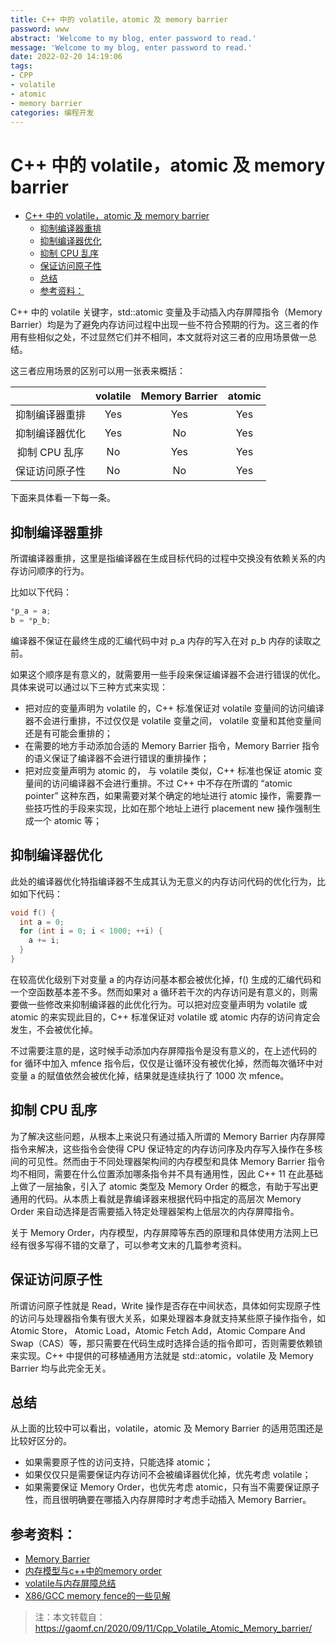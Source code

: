 ```yaml
---
title: C++ 中的 volatile，atomic 及 memory barrier
password: www
abstract: 'Welcome to my blog, enter password to read.'
message: 'Welcome to my blog, enter password to read.'
date: 2022-02-20 14:19:06
tags:
- CPP
- volatile
- atomic
- memory barrier
categories: 编程开发
---
```


# C++ 中的 volatile，atomic 及 memory barrier

<!-- TOC -->

- [C++ 中的 volatile，atomic 及 memory barrier](#c-中的-volatileatomic-及-memory-barrier)
	- [抑制编译器重排](#抑制编译器重排)
	- [抑制编译器优化](#抑制编译器优化)
	- [抑制 CPU 乱序](#抑制-cpu-乱序)
	- [保证访问原子性](#保证访问原子性)
	- [总结](#总结)
	- [参考资料：](#参考资料)

<!-- /TOC -->

C++ 中的 volatile 关键字，std::atomic 变量及手动插入内存屏障指令（Memory Barrier）均是为了避免内存访问过程中出现一些不符合预期的行为。这三者的作用有些相似之处，不过显然它们并不相同，本文就将对这三者的应用场景做一总结。

这三者应用场景的区别可以用一张表来概括：

|                | volatile | Memory Barrier | atomic |
|:--------------:|:--------:|:--------------:|:------:|
| 抑制编译器重排 | Yes      | Yes            | Yes    |
| 抑制编译器优化 | Yes      | No             | Yes    |
| 抑制 CPU 乱序  | No       | Yes            | Yes    |
| 保证访问原子性 | No       | No             | Yes    |

下面来具体看一下每一条。

## 抑制编译器重排

所谓编译器重排，这里是指编译器在生成目标代码的过程中交换没有依赖关系的内存访问顺序的行为。

比如以下代码：

```c
*p_a = a;
b = *p_b;
```

编译器不保证在最终生成的汇编代码中对 p_a 内存的写入在对 p_b 内存的读取之前。

如果这个顺序是有意义的，就需要用一些手段来保证编译器不会进行错误的优化。具体来说可以通过以下三种方式来实现：

- 把对应的变量声明为 volatile 的，C++ 标准保证对 volatile 变量间的访问编译器不会进行重排，不过仅仅是 volatile 变量之间， volatile 变量和其他变量间还是有可能会重排的；
- 在需要的地方手动添加合适的 Memory Barrier 指令，Memory Barrier 指令的语义保证了编译器不会进行错误的重排操作；
- 把对应变量声明为 atomic 的， 与 volatile 类似，C++ 标准也保证 atomic 变量间的访问编译器不会进行重排。不过 C++ 中不存在所谓的 “atomic pointer” 这种东西，如果需要对某个确定的地址进行 atomic 操作，需要靠一些技巧性的手段来实现，比如在那个地址上进行 placement new 操作强制生成一个 atomic 等；

## 抑制编译器优化

此处的编译器优化特指编译器不生成其认为无意义的内存访问代码的优化行为，比如如下代码：

```c
void f() {
  int a = 0;
  for (int i = 0; i < 1000; ++i) {
    a += i;
  }
}
```

在较高优化级别下对变量 a 的内存访问基本都会被优化掉，f() 生成的汇编代码和一个空函数基本差不多。然而如果对 a 循环若干次的内存访问是有意义的，则需要做一些修改来抑制编译器的此优化行为。可以把对应变量声明为 volatile 或 atomic 的来实现此目的，C++ 标准保证对 volatile 或 atomic 内存的访问肯定会发生，不会被优化掉。

不过需要注意的是，这时候手动添加内存屏障指令是没有意义的，在上述代码的 for 循环中加入 mfence 指令后，仅仅是让循环没有被优化掉，然而每次循环中对变量 a 的赋值依然会被优化掉，结果就是连续执行了 1000 次 mfence。

## 抑制 CPU 乱序

为了解决这些问题，从根本上来说只有通过插入所谓的 Memory Barrier 内存屏障指令来解决，这些指令会使得 CPU 保证特定的内存访问序及内存写入操作在多核间的可见性。然而由于不同处理器架构间的内存模型和具体 Memory Barrier 指令均不相同，需要在什么位置添加哪条指令并不具有通用性，因此 C++ 11 在此基础上做了一层抽象，引入了 atomic 类型及 Memory Order 的概念，有助于写出更通用的代码。从本质上看就是靠编译器来根据代码中指定的高层次 Memory Order 来自动选择是否需要插入特定处理器架构上低层次的内存屏障指令。

关于 Memory Order，内存模型，内存屏障等东西的原理和具体使用方法网上已经有很多写得不错的文章了，可以参考文末的几篇参考资料。

## 保证访问原子性

所谓访问原子性就是 Read，Write 操作是否存在中间状态，具体如何实现原子性的访问与处理器指令集有很大关系，如果处理器本身就支持某些原子操作指令，如 Atomic Store， Atomic Load，Atomic Fetch Add，Atomic Compare And Swap（CAS）等，那只需要在代码生成时选择合适的指令即可，否则需要依赖锁来实现。C++ 中提供的可移植通用方法就是 std::atomic，volatile 及 Memory Barrier 均与此完全无关。

## 总结

从上面的比较中可以看出，volatile，atomic 及 Memory Barrier 的适用范围还是比较好区分的。

- 如果需要原子性的访问支持，只能选择 atomic；
- 如果仅仅只是需要保证内存访问不会被编译器优化掉，优先考虑 volatile；
- 如果需要保证 Memory Order，也优先考虑 atomic，只有当不需要保证原子性，而且很明确要在哪插入内存屏障时才考虑手动插入 Memory Barrier。

## 参考资料：

- [Memory Barrier](https://taoste.github.io/dirtysalt/html/memory-barrier.html)
- [内存模型与c++中的memory order](https://www.cnblogs.com/ishen/p/13200838.html)
- [volatile与内存屏障总结](https://zhuanlan.zhihu.com/p/43526907)
- [X86/GCC memory fence的一些见解](https://zhuanlan.zhihu.com/p/41872203)

> 注：本文转载自：https://gaomf.cn/2020/09/11/Cpp_Volatile_Atomic_Memory_barrier/
